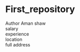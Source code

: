 # First_repository
Author  Aman shaw
<br>
salary <br>
experience <br>
location <br> 
full address <br>
